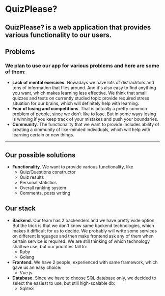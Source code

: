 # QuizPlease?
## QuizPlease? is a web application that provides various functionality to our users.
## **Problems**
### We plan to use our app for various problems and here are some of them:
 - **Lack of mental exercises**. Nowadays we have lots of distracktors and tons of information that flies around. And it's also easy to find anything you want, which makes learning less effective. We think that small quizzes and tests on currently studied topic provide required stress situation for our brains, which will definitely help with learning.
 - **Fear of losing and competitions**. That is actually a pretty common problem of people, since we don't like to lose. But in some ways losing is winning if you keep track of your mistakes and push your boundaries.
 - **Community**. The functionality that we want to provide includes ability of creating a cimmunity of like-minded individuals, which will help with learning certain or new things.
****
## **Our possible solutions**
 - **Functionality**. We want to provide various functionality, like
    - Quiz/Questions constructor
    - Quiz results
    - Personal statistics
    - Overall ranking system
    - Comments, posts writing
    
## **Our stack**
 - **Backend.** Our team has 2 backenders and we have pretty wide option. But the trick is that we don't know same backend technologies, which makes it difficult for us to decide. We probably will write some services on different languages and then make frontend ask any of them when certain service is required. We are still thinking of which technology shall we use, but our priorities fall to:
    - Ruby
    - Golang
 - **Frontend.** We have 2 people, experienced with same framework, which gave us an easy choice:
    - Vue.js
 - **Database.** Since we have to choose SQL database only, we decided to select the easiest to use, but still high-scalable db:
    - Sqlite3
